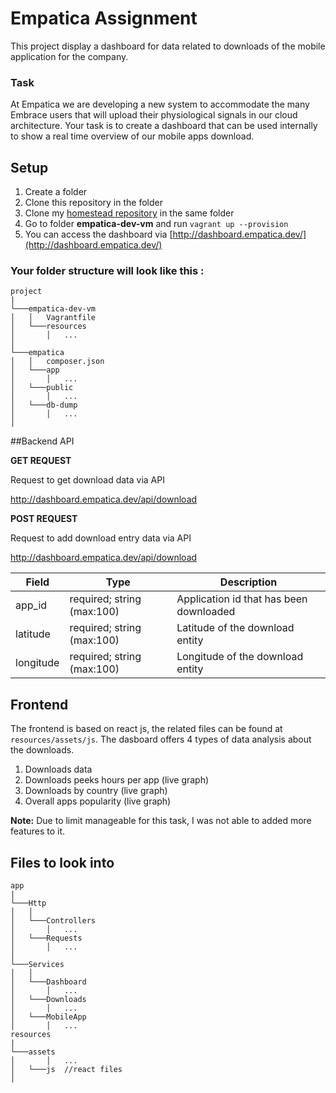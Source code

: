# Empatica Assignment

This project display a dashboard for data related to downloads
of the mobile application for the company.

### Task

At Empatica we are developing a new system to accommodate the many Embrace users that
will upload their physiological signals in our cloud architecture. 
Your task is to create a dashboard that can be used internally to show a real time overview of our mobile apps download.

## Setup

1. Create a folder
2. Clone this repository in the folder
3. Clone my [homestead repository](https://github.com/mubasharkk/empatica-dev-vm) in the same folder
4. Go to folder **empatica-dev-vm** and run `vagrant up --provision`             
5. You can access the dashboard via [http://dashboard.empatica.dev/](http://dashboard.empatica.dev/)

### Your folder structure will look like this :
```
project
|
└───empatica-dev-vm
│   │   Vagrantfile
│   └───resources
│       │   ...
│ 
└───empatica
│   │   composer.json
│   └───app
│       │   ...
│   └───public
│       │   ...
│   └───db-dump
│       │   ...
│   
```


##Backend API


**GET REQUEST**

Request to get download data via API

http://dashboard.empatica.dev/api/download

**POST REQUEST**

Request to add download entry data via API

http://dashboard.empatica.dev/api/download

|Field|Type|Description|
| ----- |-----| ----- |
|app_id| required; string (max:100)|Application id that has been downloaded|
|latitude| required; string (max:100)|Latitude of the download entity|
|longitude| required; string (max:100)|Longitude of the download entity|

## Frontend 

The frontend is based on react js, the related files can be found at ```resources/assets/js```.
The dasboard offers 4 types of data analysis about the downloads.

1. Downloads data
2. Downloads peeks hours per app (live graph)
3. Downloads by country (live graph)
4. Overall apps popularity (live graph)

**Note:** Due to limit manageable for this task, I was not able to added more features to it.

## Files to look into

```
app
|
└───Http
│   │   
│   └───Controllers
│       │   ...
│   └───Requests
│       │   ...
│ 
└───Services
│   │   
│   └───Dashboard
│       │   ...
│   └───Downloads
│       │   ...
│   └───MobileApp
│       │   ...
resources
|
└───assets
│       │   ...
│   └───js  //react files
│    
```